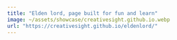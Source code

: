 ```yaml
---
title: "Elden lord, page built for fun and learn"
image: ~/assets/showcase/creativesight.github.io.webp
url: "https://creativesight.github.io/eldenlord/"
---
```

